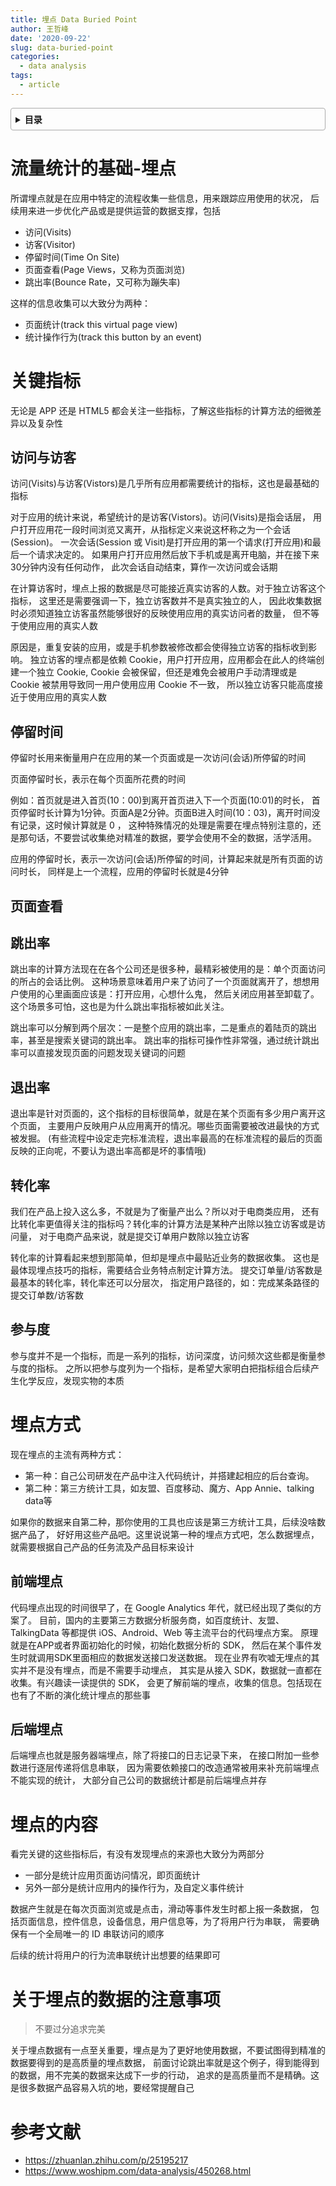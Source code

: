 ```yaml
---
title: 埋点 Data Buried Point
author: 王哲峰
date: '2020-09-22'
slug: data-buried-point
categories:
  - data analysis
tags:
  - article
---
```


<style>
details {
    border: 1px solid #aaa;
    border-radius: 4px;
    padding: .5em .5em 0;
}
summary {
    font-weight: bold;
    margin: -.5em -.5em 0;
    padding: .5em;
}
details[open] {
    padding: .5em;
}
details[open] summary {
    border-bottom: 1px solid #aaa;
    margin-bottom: .5em;
}
</style>

<details><summary>目录</summary><p>

- [流量统计的基础-埋点](#流量统计的基础-埋点)
- [关键指标](#关键指标)
  - [访问与访客](#访问与访客)
  - [停留时间](#停留时间)
  - [页面查看](#页面查看)
  - [跳出率](#跳出率)
  - [退出率](#退出率)
  - [转化率](#转化率)
  - [参与度](#参与度)
- [埋点方式](#埋点方式)
  - [前端埋点](#前端埋点)
  - [后端埋点](#后端埋点)
- [埋点的内容](#埋点的内容)
- [关于埋点的数据的注意事项](#关于埋点的数据的注意事项)
- [参考文献](#参考文献)
</p></details><p></p>

# 流量统计的基础-埋点

所谓埋点就是在应用中特定的流程收集一些信息，用来跟踪应用使用的状况，
后续用来进一步优化产品或是提供运营的数据支撑，包括

* 访问(Visits)
* 访客(Visitor)
* 停留时间(Time On Site)
* 页面查看(Page Views，又称为页面浏览)
* 跳出率(Bounce Rate，又可称为蹦失率)

这样的信息收集可以大致分为两种：

* 页面统计(track this virtual page view)
* 统计操作行为(track this button by an event)

# 关键指标

无论是 APP 还是 HTML5 都会关注一些指标，了解这些指标的计算方法的细微差异以及复杂性

## 访问与访客

访问(Visits)与访客(Vistors)是几乎所有应用都需要统计的指标，这也是最基础的指标

对于应用的统计来说，希望统计的是访客(Vistors)。访问(Visits)是指会话层，
用户打开应用花一段时间浏览又离开，从指标定义来说这杯称之为一个会话(Session)。
一次会话(Session 或 Visit)是打开应用的第一个请求(打开应用)和最后一个请求决定的。
如果用户打开应用然后放下手机或是离开电脑，并在接下来30分钟内没有任何动作，
此次会话自动结束，算作一次访问或会话期

在计算访客时，埋点上报的数据是尽可能接近真实访客的人数。对于独立访客这个指标，
这里还是需要强调一下，独立访客数并不是真实独立的人，
因此收集数据时必须知道独立访客虽然能够很好的反映使用应用的真实访问者的数量，
但不等于使用应用的真实人数

原因是，重复安装的应用，或是手机参数被修改都会使得独立访客的指标收到影响。
独立访客的埋点都是依赖 Cookie，用户打开应用，应用都会在此人的终端创建一个独立 Cookie, 
Cookie 会被保留，但还是难免会被用户手动清理或是 Cookie 被禁用导致同一用户使用应用 Cookie 不一致，
所以独立访客只能高度接近于使用应用的真实人数

## 停留时间

停留时长用来衡量用户在应用的某一个页面或是一次访问(会话)所停留的时间

页面停留时长，表示在每个页面所花费的时间

例如：首页就是进入首页(10：00)到离开首页进入下一个页面(10:01)的时长，
首页停留时长计算为1分钟。页面A是2分钟。页面B进入时间(10：03)，离开时间没有记录，这时候计算就是 0 ，
这种特殊情况的处理是需要在埋点特别注意的，还是那句话，不要尝试收集绝对精准的数据，要学会使用不全的数据，活学活用。

应用的停留时长，表示一次访问(会话)所停留的时间，计算起来就是所有页面的访问时长，
同样是上一个流程，应用的停留时长就是4分钟


## 页面查看



## 跳出率

跳出率的计算方法现在在各个公司还是很多种，最精彩被使用的是：单个页面访问的所占的会话比例。
这种场景意味着用户来了访问了一个页面就离开了，想想用户使用的心里画面应该是：打开应用，心想什么鬼，
然后关闭应用甚至卸载了。这个场景多可怕，这也是为什么跳出率指标被如此关注。

跳出率可以分解到两个层次：一是整个应用的跳出率，二是重点的着陆页的跳出率，甚至是搜索关键词的跳出率。
跳出率的指标可操作性非常强，通过统计跳出率可以直接发现页面的问题发现关键词的问题

## 退出率

退出率是针对页面的，这个指标的目标很简单，就是在某个页面有多少用户离开这个页面，
主要用户反映用户从应用离开的情况。哪些页面需要被改进最快的方式被发掘。
(有些流程中设定走完标准流程，退出率最高的在标准流程的最后的页面反映的正向呢，不要认为退出率高都是坏的事情哦)

## 转化率

我们在产品上投入这么多，不就是为了衡量产出么？所以对于电商类应用，
还有比转化率更值得关注的指标吗？转化率的计算方法是某种产出除以独立访客或是访问量，
对于电商产品来说，就是提交订单用户数除以独立访客

转化率的计算看起来想到那简单，但却是埋点中最贴近业务的数据收集。
这也是最体现埋点技巧的指标，需要结合业务特点制定计算方法。
提交订单量/访客数是最基本的转化率，转化率还可以分层次，
指定用户路径的，如：完成某条路径的提交订单数/访客数

## 参与度

参与度并不是一个指标，而是一系列的指标，访问深度，访问频次这些都是衡量参与度的指标。
之所以把参与度列为一个指标，是希望大家明白把指标组合后续产生化学反应，发现实物的本质

# 埋点方式

现在埋点的主流有两种方式：

* 第一种：自己公司研发在产品中注入代码统计，并搭建起相应的后台查询。
* 第二种：第三方统计工具，如友盟、百度移动、魔方、App Annie、talking data等


如果你的数据来自第二种，那你使用的工具也应该是第三方统计工具，后续没啥数据产品了，
好好用这些产品吧。这里说说第一种的埋点方式吧，怎么数据埋点，
就需要根据自己产品的任务流及产品目标来设计

## 前端埋点

代码埋点出现的时间很早了，在 Google Analytics 年代，就已经出现了类似的方案了。
目前，国内的主要第三方数据分析服务商，如百度统计、友盟、TalkingData 等都提供 iOS、Android、Web 等主流平台的代码埋点方案。
原理就是在APP或者界面初始化的时候，初始化数据分析的 SDK，
然后在某个事件发生时就调用SDK里面相应的数据发送接口发送数据。
现在业界有吹嘘无埋点的其实并不是没有埋点，而是不需要手动埋点，
其实是从接入 SDK，数据就一直都在收集。有兴趣读一读提供的 SDK，
会更了解前端的埋点，收集的信息。包括现在也有了不断的演化统计埋点的那些事

## 后端埋点

后端埋点也就是服务器端埋点，除了将接口的日志记录下来，
在接口附加一些参数进行逐层传递将信息串联，
因为需要依赖接口的改造通常被用来补充前端埋点不能实现的统计，
大部分自己公司的数据统计都是前后端埋点并存

# 埋点的内容

看完关键的这些指标后，有没有发现埋点的来源也大致分为两部分

* 一部分是统计应用页面访问情况，即页面统计
* 另外一部分是统计应用内的操作行为，及自定义事件统计

数据产生就是在每次页面浏览或是点击，滑动等事件发生时都上报一条数据，
包括页面信息，控件信息，设备信息，用户信息等，为了将用户行为串联，
需要确保有一个全局唯一的 ID 串联访问的顺序

后续的统计将用户的行为流串联统计出想要的结果即可


# 关于埋点的数据的注意事项

> 不要过分追求完美

关于埋点数据有一点至关重要，埋点是为了更好地使用数据，不要试图得到精准的数据要得到的是高质量的埋点数据，
前面讨论跳出率就是这个例子，得到能得到的数据，用不完美的数据来达成下一步的行动，
追求的是高质量而不是精确。这是很多数据产品容易入坑的地，要经常提醒自己

# 参考文献

* https://zhuanlan.zhihu.com/p/25195217
* https://www.woshipm.com/data-analysis/450268.html

